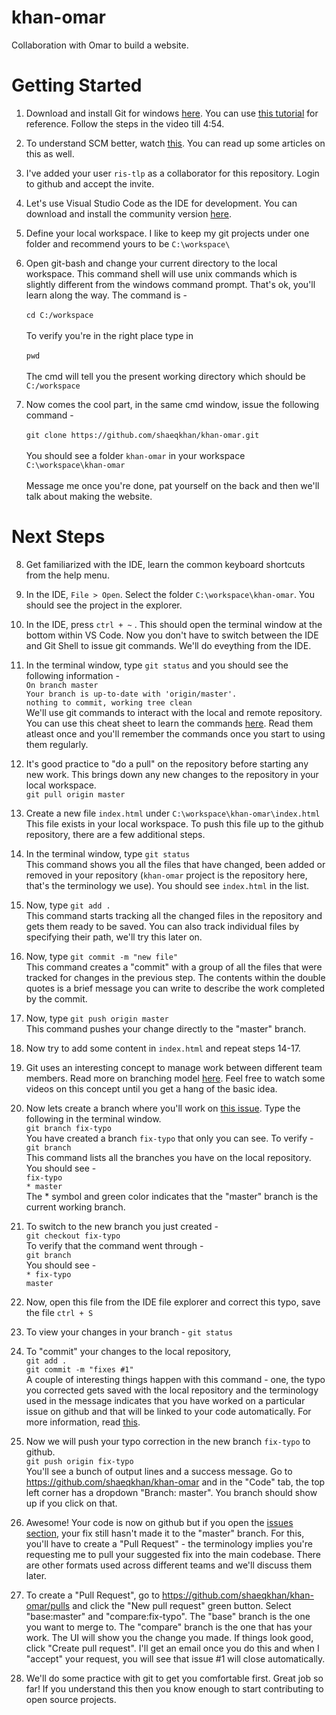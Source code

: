 # khan-omar
Collaboration with Omar to build a website.
 
# Getting Started
 
1. Download and install Git for windows [here](http://git-scm.com/download/win). You can use [this tutorial](https://www.youtube.com/watch?v=albr1o7Z1nw) for reference. Follow the steps in the video till 4:54.
 
2. To understand SCM better, watch [this](https://www.youtube.com/watch?v=8oRjP8yj2Wo). You can read up some articles on this as well.
 
3. I've added your user `ris-tlp` as a collaborator for this repository. Login to github and accept the invite.
 
4. Let's use Visual Studio Code as the IDE for development. You can download and install the community version [here](https://code.visualstudio.com/download).
 
5. Define your local workspace. I like to keep my git projects under one folder and recommend yours to be `C:\workspace\`
 
6. Open git-bash and change your current directory to the local workspace. This command shell will use unix commands which is slightly different from the windows command prompt. That's ok, you'll learn along the way. The command is - <br><br>
`cd C:/workspace` <br><br>
To verify you're in the right place type in <br><br>
`pwd` <br><br>
The cmd will tell you the present working directory which should be `C:/workspace`<br>
 
7. Now comes the cool part, in the same cmd window, issue the following command - <br><br>
`git clone https://github.com/shaeqkhan/khan-omar.git` <br><br>
You should see a folder `khan-omar` in your workspace `C:\workspace\khan-omar`<br><br>
Message me once you're done, pat yourself on the back and then we'll talk about making the website.
 

# Next Steps
 
8. Get familiarized with the IDE, learn the common keyboard shortcuts from the help menu.
 
9. In the IDE, `File > Open`. Select the folder `C:\workspace\khan-omar`. You should see the project in the explorer.
 
10. In the IDE, press `ctrl + ~` . This should open the terminal window at the bottom within VS Code. Now you don't have to switch between the IDE and Git Shell to issue git commands. We'll do eveything from the IDE.
 
11. In the terminal window, type `git status` and you should see the following information - <br>
`On branch master` <br>
`Your branch is up-to-date with 'origin/master'.` <br>
`nothing to commit, working tree clean` <br>
We'll use git commands to interact with the local and remote repository. You can use this cheat sheet to learn the commands [here](https://confluence.atlassian.com/bitbucketserver/basic-git-commands-776639767.html). Read them atleast once and you'll remember the commands once you start to using them regularly.
 
12. It's good practice to "do a pull" on the repository before starting any new work. This brings down any new changes to the repository in your local workspace. <br>
`git pull origin master`
 
13. Create a new file `index.html` under `C:\workspace\khan-omar\index.html` <br>
This file exists in your local workspace. To push this file up to the github repository, there are a few additional steps.
 
14. In the terminal window, type `git status` <br>
This command shows you all the files that have changed, been added or removed in your repository (`khan-omar` project is the repository here, that's the terminology we use). You should see `index.html` in the list.
 
15. Now, type `git add .` <br>
This command starts tracking all the changed files in the repository and gets them ready to be saved. You can also track individual files by specifying their path, we'll try this later on.
 
16. Now, type `git commit -m "new file"` <br>
This command creates a "commit" with a group of all the files that were tracked for changes in the previous step. The contents within the double quotes is a brief message you can write to describe the work completed by the commit.
 
17. Now, type `git push origin master` <br>
This command pushes your change directly to the "master" branch.
 
18. Now try to add some content in `index.html` and repeat steps 14-17.
 
19. Git uses an interesting concept to manage work between different team members. Read more on branching model [here](https://www.atlassian.com/git/tutorials/using-branches). Feel free to watch some videos on this concept until you get a hang of the basic idea.
 
20. Now lets create a branch where you'll work on [this issue](https://github.com/shaeqkhan/khan-omar/issues/1). Type the following in the terminal window.<br>
`git branch fix-typo` <br>
You have created a branch `fix-typo` that only you can see. To verify - <br>
`git branch` <br>
This command lists all the branches you have on the local repository. You should see - <br>
`fix-typo` <br>
`* master` <br>
The * symbol and green color indicates that the "master" branch is the current working branch.
 
21. To switch to the new branch you just created - <br>
`git checkout fix-typo` <br>
To verify that the command went through - <br>
`git branch` <br>
You should see - <br>
`* fix-typo` <br>
`master` <br>
 
22. Now, open this file from the IDE file explorer and correct this typo, save the file `ctrl + S`
 
23. To view your changes in your branch - `git status`
 
24. To "commit" your changes to the local repository, <br>
`git add .` <br>
`git commit -m "fixes #1"` <br>
A couple of interesting things happen with this command - one, the typo you corrected gets saved with the local repository and the terminology used in the message indicates that you have worked on a particular issue on github and that will be linked to your code automatically. For more information, read [this](https://help.github.com/articles/closing-issues-using-keywords/).
 
25. Now we will push your typo correction in the new branch `fix-typo` to github. <br>
`git push origin fix-typo` <br>
You'll see a bunch of output lines and a success message. Go to https://github.com/shaeqkhan/khan-omar and in the "Code" tab, the top left corner has a dropdown "Branch: master". You branch should show up if you click on that.
 
26. Awesome! Your code is now on github but if you open the [issues section](https://github.com/shaeqkhan/khan-omar/issues), your fix still hasn't made it to the "master" branch. For this, you'll have to create a "Pull Request" - the terminology implies you're requesting me to pull your suggested fix into the main codebase. There are other formats used across different teams and we'll discuss them later.
 
27. To create a "Pull Request", go to https://github.com/shaeqkhan/khan-omar/pulls and click the "New pull request" green button. Select "base:master" and "compare:fix-typo". The "base" branch is the one you want to merge to. The "compare" branch is the one that has your work. The UI will show you the change you made. If things look good, click "Create pull request". I'll get an email once you do this and when I "accept" your request, you will see that issue #1 will close automatically.
 
28. We'll do some practice with git to get you comfortable first. Great job so far! If you understand this then you know enough to start contributing to open source projects.